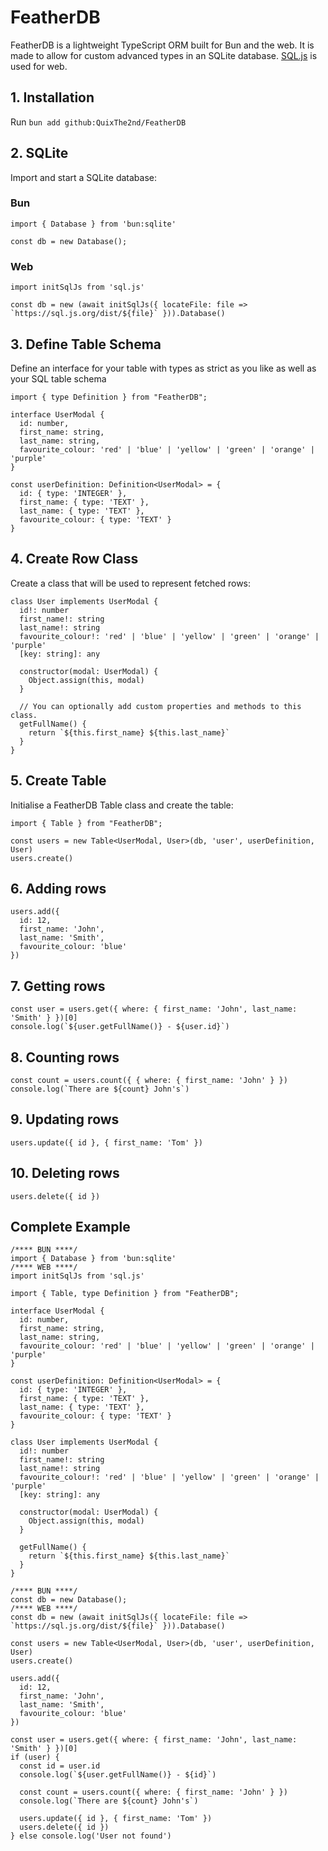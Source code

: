 # FeatherDB
FeatherDB is a lightweight TypeScript ORM built for Bun and the web. It is made to allow for custom advanced types in an SQLite database. [SQL.js](https://sql.js.org/#/) is used for web.

## 1. Installation

Run `bun add github:QuixThe2nd/FeatherDB`

## 2. SQLite

Import and start a SQLite database:

### Bun
```TS
import { Database } from 'bun:sqlite'

const db = new Database();
```

### Web
```TS
import initSqlJs from 'sql.js'

const db = new (await initSqlJs({ locateFile: file => `https://sql.js.org/dist/${file}` })).Database()
```

## 3. Define Table Schema

Define an interface for your table with types as strict as you like as well as your SQL table schema
```TS
import { type Definition } from "FeatherDB";

interface UserModal {
  id: number,
  first_name: string,
  last_name: string,
  favourite_colour: 'red' | 'blue' | 'yellow' | 'green' | 'orange' | 'purple'
}

const userDefinition: Definition<UserModal> = {
  id: { type: 'INTEGER' },
  first_name: { type: 'TEXT' },
  last_name: { type: 'TEXT' },
  favourite_colour: { type: 'TEXT' }
}
```

## 4. Create Row Class

Create a class that will be used to represent fetched rows:
```TS
class User implements UserModal {
  id!: number
  first_name!: string
  last_name!: string
  favourite_colour!: 'red' | 'blue' | 'yellow' | 'green' | 'orange' | 'purple'
  [key: string]: any

  constructor(modal: UserModal) {
    Object.assign(this, modal)
  }

  // You can optionally add custom properties and methods to this class.
  getFullName() {
    return `${this.first_name} ${this.last_name}`
  }
}
```

## 5. Create Table

Initialise a FeatherDB Table class and create the table:
```TS
import { Table } from "FeatherDB";

const users = new Table<UserModal, User>(db, 'user', userDefinition, User)
users.create()
```

## 6. Adding rows

```TS
users.add({
  id: 12,
  first_name: 'John',
  last_name: 'Smith',
  favourite_colour: 'blue'
})
```

## 7. Getting rows

```TS
const user = users.get({ where: { first_name: 'John', last_name: 'Smith' } })[0]
console.log(`${user.getFullName()} - ${user.id}`)
```

## 8. Counting rows

```TS
const count = users.count({ { where: { first_name: 'John' } })
console.log(`There are ${count} John's`)
```

## 9. Updating rows

```TS
users.update({ id }, { first_name: 'Tom' })
```

## 10. Deleting rows

```TS
users.delete({ id })
```

## Complete Example
```TS
/**** BUN ****/
import { Database } from 'bun:sqlite'
/**** WEB ****/
import initSqlJs from 'sql.js'

import { Table, type Definition } from "FeatherDB";

interface UserModal {
  id: number,
  first_name: string,
  last_name: string,
  favourite_colour: 'red' | 'blue' | 'yellow' | 'green' | 'orange' | 'purple'
}

const userDefinition: Definition<UserModal> = {
  id: { type: 'INTEGER' },
  first_name: { type: 'TEXT' },
  last_name: { type: 'TEXT' },
  favourite_colour: { type: 'TEXT' }
}

class User implements UserModal {
  id!: number
  first_name!: string
  last_name!: string
  favourite_colour!: 'red' | 'blue' | 'yellow' | 'green' | 'orange' | 'purple'
  [key: string]: any

  constructor(modal: UserModal) {
    Object.assign(this, modal)
  }

  getFullName() {
    return `${this.first_name} ${this.last_name}`
  }
}

/**** BUN ****/
const db = new Database();
/**** WEB ****/
const db = new (await initSqlJs({ locateFile: file => `https://sql.js.org/dist/${file}` })).Database()

const users = new Table<UserModal, User>(db, 'user', userDefinition, User)
users.create()

users.add({
  id: 12,
  first_name: 'John',
  last_name: 'Smith',
  favourite_colour: 'blue'
})

const user = users.get({ where: { first_name: 'John', last_name: 'Smith' } })[0]
if (user) {
  const id = user.id
  console.log(`${user.getFullName()} - ${id}`)

  const count = users.count({ where: { first_name: 'John' } })
  console.log(`There are ${count} John's`)

  users.update({ id }, { first_name: 'Tom' })
  users.delete({ id })
} else console.log('User not found')
```
